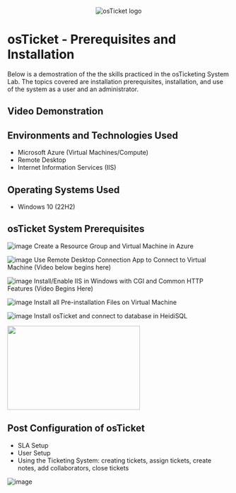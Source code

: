 <p align="center">
<img src="https://i.imgur.com/Clzj7Xs.png" alt="osTicket logo"/>
</p>

<h1>osTicket - Prerequisites and Installation</h1>
Below is a demostration of the the skills practiced in the osTicketing System Lab.  The topics covered are installation prerequisites, installation, and use of the system as a user and an administrator.<br />
 <p>



   

 </p>
 



<h2>Video Demonstration</h2>

<h2>Environments and Technologies Used</h2>

- Microsoft Azure (Virtual Machines/Compute)
- Remote Desktop 
- Internet Information Services (IIS)

<h2>Operating Systems Used </h2>

- Windows 10</b> (22H2)

<h2>osTicket System Prerequisites</h2>

![image](https://github.com/Kathy-Miller/osTicket-prereqs/assets/148352721/deba916f-90db-4be3-9a77-5d0febe9553f) Create a Resource Group and Virtual Machine in Azure 

![image](https://github.com/Kathy-Miller/osTicket-prereqs/assets/148352721/5df0eac1-fa79-4e1c-b462-ca6420036a76) Use Remote Desktop Connection App to Connect to Virtual Machine (Video below begins here)


![image](https://github.com/Kathy-Miller/osTicket-prereqs/assets/148352721/49ca2657-1645-45a7-bd76-3f9f3e302989) Install/Enable IIS in Windows with CGI and Common HTTP Features (Video Begins Here)


![image](https://github.com/Kathy-Miller/osTicket-prereqs/assets/148352721/08e4b42c-67df-4826-8835-19c8aaacdae1) 
Install all Pre-installation Files on Virtual Machine


![image](https://github.com/Kathy-Miller/osTicket-prereqs/assets/148352721/08e4b42c-67df-4826-8835-19c8aaacdae1) 
Install osTicket and connect to database in HeidiSQL




<a href="https://youtube.com/watch?v=B75beY33HsM">
<img src=![image](https://github.com/Kathy-Miller/osTicket-prereqs/assets/148352721/3d65fd01-c353-4242-9ca7-8df5d8016571)
width="300" height="190"> </a>





<h2>Post Configuration of osTicket</h2>

- SLA Setup
- User Setup
- Using the Ticketing System: creating tickets, assign tickets, create notes, add collaborators, close tickets

 
![image](https://github.com/Kathy-Miller/osTicket-prereqs/assets/148352721/71de295d-f707-499c-ad6d-1aa21869ac39)
<br />


              
